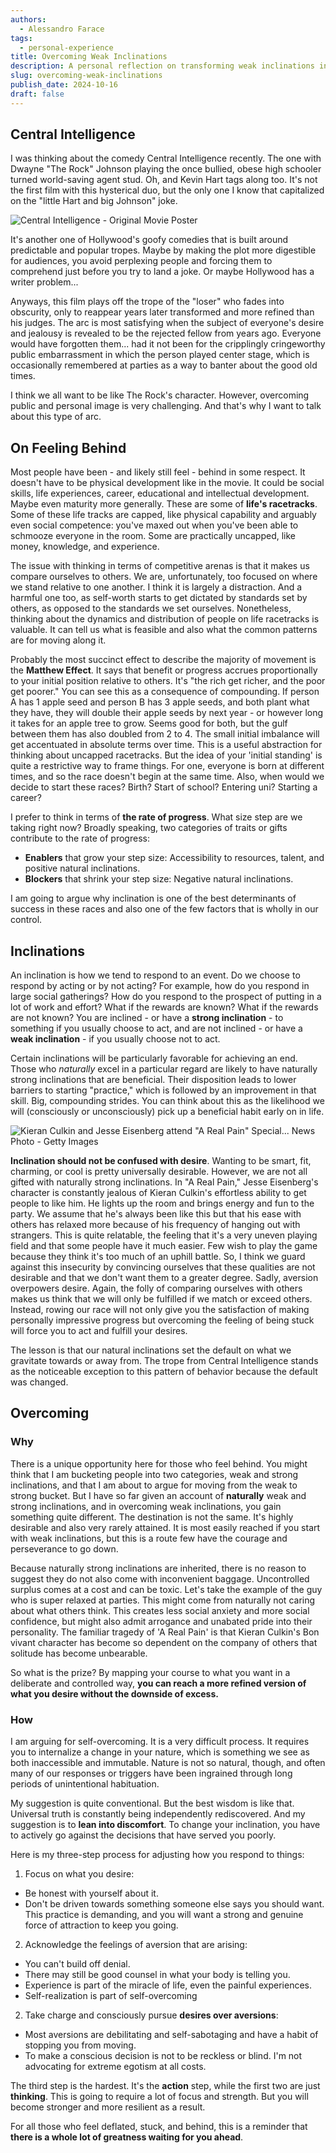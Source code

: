 ```yaml
---
authors:
  - Alessandro Farace
tags:
  - personal-experience
title: Overcoming Weak Inclinations
description: A personal reflection on transforming weak inclinations into deliberate habits that drive long-term progress.
slug: overcoming-weak-inclinations
publish_date: 2024-10-16
draft: false
---
```

## Central Intelligence

I was thinking about the comedy Central Intelligence recently. The one with Dwayne "The Rock" Johnson playing the once bullied, obese high schooler turned world-saving agent stud. Oh, and Kevin Hart tags along too. It's not the first film with this hysterical duo, but the only one I know that capitalized on the "little Hart and big Johnson" joke.


![Central Intelligence - Original Movie Poster](https://substackcdn.com/image/fetch/$s_!8Zs4!,w_1456,c_limit,f_auto,q_auto:good,fl_progressive:steep/https%3A%2F%2Fsubstack-post-media.s3.amazonaws.com%2Fpublic%2Fimages%2F97119293-5a0f-4bc8-b34b-1889594e3eb4_700x1021.jpeg "Central Intelligence - Original Movie Poster")


It's another one of Hollywood's goofy comedies that is built around predictable and popular tropes. Maybe by making the plot more digestible for audiences, you avoid perplexing people and forcing them to comprehend just before you try to land a joke. Or maybe Hollywood has a writer problem...

Anyways, this film plays off the trope of the "loser" who fades into obscurity, only to reappear years later transformed and more refined than his judges. The arc is most satisfying when the subject of everyone's desire and jealousy is revealed to be the rejected fellow from years ago. Everyone would have forgotten them... had it not been for the cripplingly cringeworthy public embarrassment in which the person played center stage, which is occasionally remembered at parties as a way to banter about the good old times.

I think we all want to be like The Rock's character. However, overcoming public and personal image is very challenging. And that's why I want to talk about this type of arc.

## On Feeling Behind

Most people have been - and likely still feel - behind in some respect. It doesn't have to be physical development like in the movie. It could be social skills, life experiences, career, educational and intellectual development. Maybe even maturity more generally. These are some of **life's racetracks**. Some of these life tracks are capped, like physical capability and arguably even social competence: you've maxed out when you've been able to schmooze everyone in the room. Some are practically uncapped, like money, knowledge, and experience.

The issue with thinking in terms of competitive arenas is that it makes us compare ourselves to others. We are, unfortunately, too focused on where we stand relative to one another. I think it is largely a distraction. And a harmful one too, as self-worth starts to get dictated by standards set by others, as opposed to the standards we set ourselves. Nonetheless, thinking about the dynamics and distribution of people on life racetracks is valuable. It can tell us what is feasible and also what the common patterns are for moving along it.

Probably the most succinct effect to describe the majority of movement is the **Matthew Effect**. It says that benefit or progress accrues proportionally to your initial position relative to others. It's "the rich get richer, and the poor get poorer." You can see this as a consequence of compounding. If person A has 1 apple seed and person B has 3 apple seeds, and both plant what they have, they will double their apple seeds by next year - or however long it takes for an apple tree to grow. Seems good for both, but the gulf between them has also doubled from 2 to 4. The small initial imbalance will get accentuated in absolute terms over time. This is a useful abstraction for thinking about uncapped racetracks. But the idea of your 'initial standing' is quite a restrictive way to frame things. For one, everyone is born at different times, and so the race doesn't begin at the same time. Also, when would we decide to start these races? Birth? Start of school? Entering uni? Starting a career?

I prefer to think in terms of **the rate of progress**. What size step are we taking right now? Broadly speaking, two categories of traits or gifts contribute to the rate of progress:

- **Enablers** that grow your step size: Accessibility to resources, talent, and positive natural inclinations.
- **Blockers** that shrink your step size: Negative natural inclinations.

I am going to argue why inclination is one of the best determinants of success in these races and also one of the few factors that is wholly in our control.

## Inclinations

An inclination is how we tend to respond to an event. Do we choose to respond by acting or by not acting? For example, how do you respond in large social gatherings? How do you respond to the prospect of putting in a lot of work and effort? What if the rewards are known? What if the rewards are not known? You are inclined - or have a **strong inclination** - to something if you usually choose to act, and are not inclined - or have a **weak inclination** - if you usually choose not to act.

Certain inclinations will be particularly favorable for achieving an end. Those who _naturally_ excel in a particular regard are likely to have naturally strong inclinations that are beneficial. Their disposition leads to lower barriers to starting "practice," which is followed by an improvement in that skill. Big, compounding strides. You can think about this as the likelihood we will (consciously or unconsciously) pick up a beneficial habit early on in life.


![Kieran Culkin and Jesse Eisenberg attend "A Real Pain" Special... News  Photo - Getty Images](https://substackcdn.com/image/fetch/$s_!9l0G!,w_1456,c_limit,f_auto,q_auto:good,fl_progressive:steep/https%3A%2F%2Fsubstack-post-media.s3.amazonaws.com%2Fpublic%2Fimages%2F7cc21eae-936d-4278-9ed2-b0e378b807a8_683x1024.jpeg "Kieran Culkin and Jesse Eisenberg attend \"A Real Pain\" Special... News  Photo - Getty Images")


**Inclination should not be confused with desire**. Wanting to be smart, fit, charming, or cool is pretty universally desirable. However, we are not all gifted with naturally strong inclinations. In "A Real Pain," Jesse Eisenberg's character is constantly jealous of Kieran Culkin's effortless ability to get people to like him. He lights up the room and brings energy and fun to the party. We assume that he's always been like this but that his ease with others has relaxed more because of his frequency of hanging out with strangers. This is quite relatable, the feeling that it's a very uneven playing field and that some people have it much easier. Few wish to play the game because they think it's too much of an uphill battle. So, I think we guard against this insecurity by convincing ourselves that these qualities are not desirable and that we don't want them to a greater degree. Sadly, aversion overpowers desire. Again, the folly of comparing ourselves with others makes us think that we will only be fulfilled if we match or exceed others. Instead, rowing our race will not only give you the satisfaction of making personally impressive progress but overcoming the feeling of being stuck will force you to act and fulfill your desires.

The lesson is that our natural inclinations set the default on what we gravitate towards or away from. The trope from Central Intelligence stands as the noticeable exception to this pattern of behavior because the default was changed.

## Overcoming

### Why

There is a unique opportunity here for those who feel behind. You might think that I am bucketing people into two categories, weak and strong inclinations, and that I am about to argue for moving from the weak to strong bucket. But I have so far given an account of **naturally** weak and strong inclinations, and in overcoming weak inclinations, you gain something quite different. The destination is not the same. It's highly desirable and also very rarely attained. It is most easily reached if you start with weak inclinations, but this is a route few have the courage and perseverance to go down.

Because naturally strong inclinations are inherited, there is no reason to suggest they do not also come with inconvenient baggage. Uncontrolled surplus comes at a cost and can be toxic. Let's take the example of the guy who is super relaxed at parties. This might come from naturally not caring about what others think. This creates less social anxiety and more social confidence, but might also admit arrogance and unabated pride into their personality. The familiar tragedy of 'A Real Pain' is that Kieran Culkin's Bon vivant character has become so dependent on the company of others that solitude has become unbearable.

So what is the prize? By mapping your course to what you want in a deliberate and controlled way, **you can reach a more refined version of what you desire without the downside of excess.**

### How

I am arguing for self-overcoming. It is a very difficult process. It requires you to internalize a change in your nature, which is something we see as both inaccessible and immutable. Nature is not so natural, though, and often many of our responses or triggers have been ingrained through long periods of unintentional habituation.

My suggestion is quite conventional. But the best wisdom is like that. Universal truth is constantly being independently rediscovered. And my suggestion is to **lean into discomfort**. To change your inclination, you have to actively go against the decisions that have served you poorly.

Here is my three-step process for adjusting how you respond to things:
1. Focus on what you desire:
- Be honest with yourself about it.
- Don't be driven towards something someone else says you should want. This practice is demanding, and you will want a strong and genuine force of attraction to keep you going.

2. Acknowledge the feelings of aversion that are arising:
- You can't build off denial.
- There may still be good counsel in what your body is telling you.
- Experience is part of the miracle of life, even the painful experiences.
- Self-realization is part of self-overcoming

2. Take charge and consciously pursue **desires over aversions**:
- Most aversions are debilitating and self-sabotaging and have a habit of stopping you from moving.
- To make a conscious decision is not to be reckless or blind. I'm not advocating for extreme egotism at all costs.

The third step is the hardest. It's the **action** step, while the first two are just **thinking**. This is going to require a lot of focus and strength. But you will become stronger and more resilient as a result.

For all those who feel deflated, stuck, and behind, this is a reminder that **there is a whole lot of greatness waiting for you ahead**.

